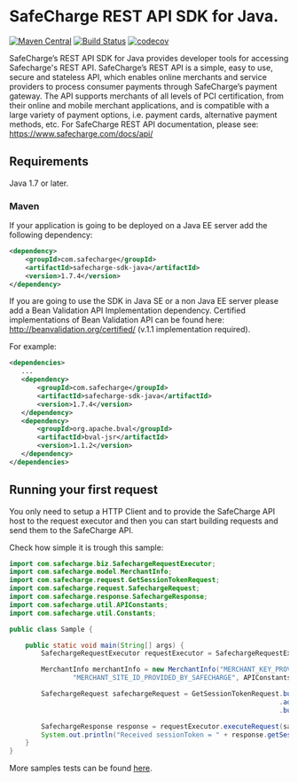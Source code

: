 # SafeCharge REST API SDK for Java.

[![Maven Central](https://maven-badges.herokuapp.com/maven-central/com.safecharge/safecharge-sdk-java/badge.svg)](https://maven-badges.herokuapp.com/maven-central/com.safecharge/safecharge-sdk-java)
[![Build Status](https://travis-ci.org/SafeChargeInternational/safecharge-java.svg?branch=master)](https://travis-ci.org/SafeChargeInternational/safecharge-java)
[![codecov](https://codecov.io/gh/SafeChargeInternational/safecharge-java/branch/development/graph/badge.svg)](https://codecov.io/gh/SafeChargeInternational/safecharge-java)

SafeCharge’s REST API SDK for Java provides developer tools for accessing Safecharge's REST API. SafeCharge’s REST API is a simple, easy to use, secure and stateless API, which enables online merchants and service providers to process consumer payments through SafeCharge’s payment gateway. The API supports merchants of all levels of PCI certification, from their online and mobile merchant applications, and is compatible with a large variety of payment options, i.e. payment cards, alternative payment methods, etc. For SafeCharge REST API documentation, please see: https://www.safecharge.com/docs/api/
 
## Requirements

Java 1.7 or later.

### Maven

If your application is going to be deployed on a Java EE server add the following dependency:

```xml
<dependency>    
    <groupId>com.safecharge</groupId>
    <artifactId>safecharge-sdk-java</artifactId>
    <version>1.7.4</version>
</dependency>
```

If you are going to use the SDK in Java SE or a non Java EE server please add a Bean Validation API Implementation dependency. Certified implementations of Bean Validation API can be found here: http://beanvalidation.org/certified/ (v.1.1 implementation required). 

For example:

 ```xml
<dependencies>
    ...
    <dependency>    
        <groupId>com.safecharge</groupId>
        <artifactId>safecharge-sdk-java</artifactId>
        <version>1.7.4</version>
    </dependency>
    <dependency>
        <groupId>org.apache.bval</groupId>
        <artifactId>bval-jsr</artifactId>
        <version>1.1.2</version>
    </dependency>
</dependencies>
 ```

## Running your first request

You only need to setup a HTTP Client and to provide the SafeCharge API host to the request executor and then you can start building requests and send them to the SafeCharge API. 

Check how simple it is trough this sample:

```java
import com.safecharge.biz.SafechargeRequestExecutor;
import com.safecharge.model.MerchantInfo;
import com.safecharge.request.GetSessionTokenRequest;
import com.safecharge.request.SafechargeRequest;
import com.safecharge.response.SafechargeResponse;
import com.safecharge.util.APIConstants;
import com.safecharge.util.Constants;

public class Sample {

    public static void main(String[] args) {
        SafechargeRequestExecutor requestExecutor = SafechargeRequestExecutor.getInstance();

        MerchantInfo merchantInfo = new MerchantInfo("MERCHANT_KEY_PROVIDED_BY_SAFECHARGE", "MERCHANT_ID_PROVIDED_BY_SAFECHARGE",
                "MERCHANT_SITE_ID_PROVIDED_BY_SAFECHARGE", APIConstants.INTEGRATION_HOST, Constants.HashAlgorithm.SHA256);

        SafechargeRequest safechargeRequest = GetSessionTokenRequest.builder()
                                                                    .addMerchantInfo(merchantInfo)
                                                                    .build();

        SafechargeResponse response = requestExecutor.executeRequest(safechargeRequest);
        System.out.println("Received sessionToken = " + response.getSessionToken());
    }
}
```
More samples tests can be found [here](https://github.com/SafeChargeInternational/safecharge-java/tree/master/src/test/java/com/safecharge/test/workflow/).
